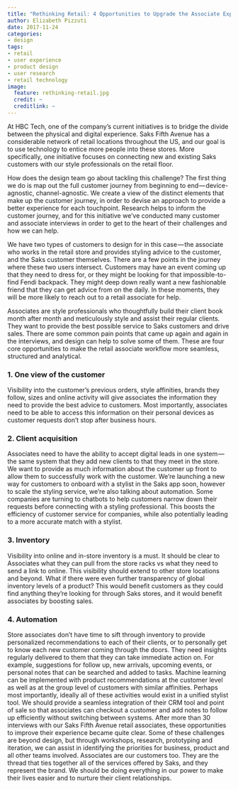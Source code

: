 ```yaml
---
title: "Rethinking Retail: 4 Opportunities to Upgrade the Associate Experience"
author: Elizabeth Pizzuti
date: 2017-11-24
categories: 
- design
tags:
- retail
- user experience
- product design
- user research
- retail technology
image:
  feature: rethinking-retail.jpg
  credit: ~
  creditlink: ~
---
```


At HBC Tech, one of the company’s current initiatives is to bridge the divide between the physical and digital experience. Saks Fifth Avenue has a considerable network of retail locations throughout the US, and our goal is to use technology to entice more people into these stores. More specifically, one initiative focuses on connecting new and existing Saks customers with our style professionals on the retail floor.

How does the design team go about tackling this challenge? The first thing we do is map out the full customer journey from beginning to end — device-agnostic, channel-agnostic. We create a view of the distinct elements that make up the customer journey, in order to devise an approach to provide a better experience for each touchpoint. Research helps to inform the customer journey, and for this initiative we’ve conducted many customer and associate interviews in order to get to the heart of their challenges and how we can help.

We have two types of customers to design for in this case — the associate who works in the retail store and provides styling advice to the customer, and the Saks customer themselves. There are a few points in the journey where these two users intersect.
Customers may have an event coming up that they need to dress for, or they might be looking for that impossible-to-find Fendi backpack. They might deep down really want a new fashionable friend that they can get advice from on the daily. In these moments, they will be more likely to reach out to a retail associate for help.

Associates are style professionals who thoughtfully build their client book month after month and meticulously style and assist their regular clients. They want to provide the best possible service to Saks customers and drive sales. There are some common pain points that came up again and again in the interviews, and design can help to solve some of them.
These are four core opportunities to make the retail associate workflow more seamless, structured and analytical.

### 1. One view of the customer
Visibility into the customer’s previous orders, style affinities, brands they follow, sizes and online activity will give associates the information they need to provide the best advice to customers. Most importantly, associates need to be able to access this information on their personal devices as customer requests don’t stop after business hours.

### 2. Client acquisition
Associates need to have the ability to accept digital leads in one system — the same system that they add new clients to that they meet in the store. We want to provide as much information about the customer up front to allow them to successfully work with the customer.
We’re launching a new way for customers to onboard with a stylist in the Saks app soon, however to scale the styling service, we’re also talking about automation. Some companies are turning to chatbots to help customers narrow down their requests before connecting with a styling professional. This boosts the efficiency of customer service for companies, while also potentially leading to a more accurate match with a stylist.

### 3. Inventory
Visibility into online and in-store inventory is a must. It should be clear to Associates what they can pull from the store racks vs what they need to send a link to online. This visibility should extend to other store locations and beyond. What if there were even further transparency of global inventory levels of a product? This would benefit customers as they could find anything they’re looking for through Saks stores, and it would benefit associates by boosting sales.

### 4. Automation
Store associates don’t have time to sift through inventory to provide personalized recommendations to each of their clients, or to personally get to know each new customer coming through the doors. They need insights regularly delivered to them that they can take immediate action on. For example, suggestions for follow up, new arrivals, upcoming events, or personal notes that can be searched and added to tasks. Machine learning can be implemented with product recommendations at the customer level as well as at the group level of customers with similar affinities.
Perhaps most importantly, ideally all of these activities would exist in a unified stylist tool. We should provide a seamless integration of their CRM tool and point of sale so that associates can checkout a customer and add notes to follow up efficiently without switching between systems.
After more than 30 interviews with our Saks Fifth Avenue retail associates, these opportunities to improve their experience became quite clear. Some of these challenges are beyond design, but through workshops, research, prototyping and iteration, we can assist in identifying the priorities for business, product and all other teams involved.
Associates are our customers too. They are the thread that ties together all of the services offered by Saks, and they represent the brand. We should be doing everything in our power to make their lives easier and to nurture their client relationships.